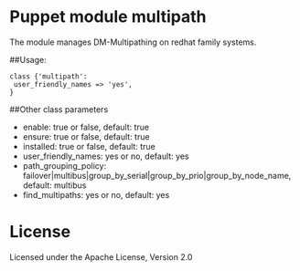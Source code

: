Puppet module multipath
=======================

The module manages DM-Multipathing on redhat family systems.

##Usage:

  ```puppet
  class {'multipath':
   user_friendly_names => 'yes',
  }
  ```
##Other class parameters
  * enable: true or false, default: true
  * ensure: true or false, default: true
  * installed: true or false, default: true
  * user_friendly_names: yes or no, default: yes
  * path_grouping_policy: failover|multibus|group_by_serial|group_by_prio|group_by_node_name, default: multibus
  * find_multipaths: yes or no, default: yes

# License
Licensed under the Apache License, Version 2.0
